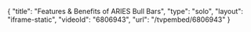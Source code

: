 {
    "title": "Features & Benefits of ARIES Bull Bars",
    "type": "solo",
    "layout": "iframe-static",
    "videoId": "6806943",
    "url": "\/tvpembed\/6806943"
}